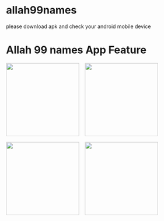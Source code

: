 # allah99names
please download apk and check your android mobile device

# Allah 99 names App Feature
<div align="center">
  <div style="display: flex; flex-wrap: wrap; gap: 16px">
<img width="200px" src="https://firebasestorage.googleapis.com/v0/b/pushnotification-c88ba.appspot.com/o/allah1.PNG?alt=media&token=e18b6308-2748-42a1-8eca-4f1d0b217500"/>
<img width="200px" src="https://firebasestorage.googleapis.com/v0/b/pushnotification-c88ba.appspot.com/o/allah2.PNG?alt=media&token=a643698b-d69a-49fa-88ec-3eea462c97b7"/>
<img width="200px" src="https://firebasestorage.googleapis.com/v0/b/pushnotification-c88ba.appspot.com/o/allah3.PNG?alt=media&token=1f114670-8bf1-49dc-ac70-e059427c6fe5"/>
<img width="200px" src="https://firebasestorage.googleapis.com/v0/b/pushnotification-c88ba.appspot.com/o/allah4.PNG?alt=media&token=a00f2126-fb92-4a1f-98f2-d469bd5fe6f2"/>
  </div>
</div>
